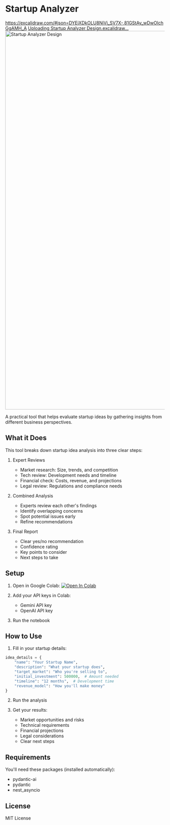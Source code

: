 # Startup Analyzer
https://excalidraw.com/#json=DYEjXDkOLU8NjVi_SV7X-,81GStAy_wDwOlchGgAMH_A
[Uploading Startup Analyzer Design.excalidraw…]()
<img width="1197" alt="Startup Analyzer Design" src="https://github.com/user-attachments/assets/5ed63a01-f5e0-4d52-8cac-667d25abfa79" />


A practical tool that helps evaluate startup ideas by gathering insights from different business perspectives.

## What it Does

This tool breaks down startup idea analysis into three clear steps:

1. Expert Reviews
   - Market research: Size, trends, and competition
   - Tech review: Development needs and timeline
   - Financial check: Costs, revenue, and projections
   - Legal review: Regulations and compliance needs

2. Combined Analysis
   - Experts review each other's findings
   - Identify overlapping concerns
   - Spot potential issues early
   - Refine recommendations

3. Final Report
   - Clear yes/no recommendation
   - Confidence rating
   - Key points to consider
   - Next steps to take

## Setup

1. Open in Google Colab: [![Open In Colab](https://colab.research.google.com/assets/colab-badge.svg)]()

2. Add your API keys in Colab:
   - Gemini API key
   - OpenAI API key

3. Run the notebook

## How to Use

1. Fill in your startup details:
```python
idea_details = {
    "name": "Your Startup Name",
    "description": "What your startup does",
    "target_market": "Who you're selling to",
    "initial_investment": 500000,  # Amount needed
    "timeline": "12 months",  # Development time
    "revenue_model": "How you'll make money"
}
```

2. Run the analysis

3. Get your results:
   - Market opportunities and risks
   - Technical requirements
   - Financial projections
   - Legal considerations
   - Clear next steps

## Requirements

You'll need these packages (installed automatically):
- pydantic-ai
- pydantic
- nest_asyncio

## License

MIT License
